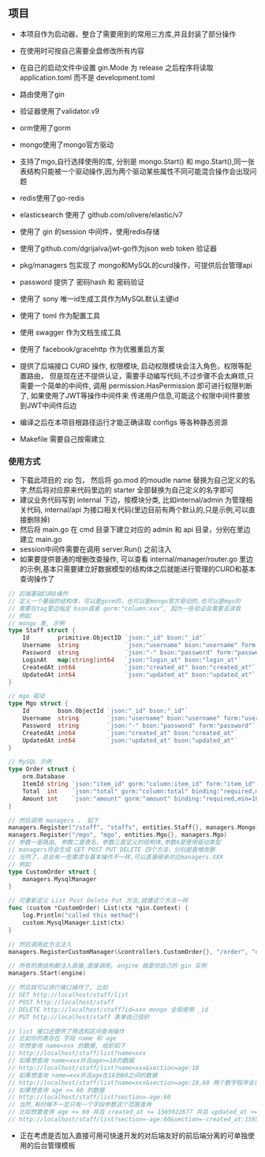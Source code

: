 ## 项目

- 本项目作为启动器，整合了需要用到的常用三方库,并且封装了部分操作
- 在使用时可按自己需要全盘修改所有内容
- 在自己的启动文件中设置 gin.Mode 为 release 之后程序将读取 application.toml 而不是 development.toml
- 路由使用了gin
- 验证器使用了validator.v9
- orm使用了gorm
- mongo使用了mongo官方驱动
- 支持了mgo,自行选择使用的库, 分别是 mongo.Start() 和 mgo.Start(),同一张表结构只能被一个驱动操作,因为两个驱动某些属性不同可能混合操作会出现问题
- redis使用了go-redis
- elasticsearch 使用了 github.com/olivere/elastic/v7
- 使用了 gin 的session 中间件，使用redis存储
- 使用了github.com/dgrijalva/jwt-go作为json web token 验证器
- pkg/managers 包实现了 mongo和MySQL的curd操作，可提供后台管理api
- password 提供了 密码hash 和 密码验证
- 使用了 sony 唯一id生成工具作为MySQL默认主键id
- 使用了 toml 作为配置工具
- 使用 swagger 作为文档生成工具
- 使用了 facebook/gracehttp 作为优雅重启方案
- 提供了后端接口 CURD 操作, 权限模块, 启动权限模块会注入角色，权限等配置路由，
但是现在还不提供认证，需要手动编写代码,不过步骤不会太麻烦,只需要一个简单的中间件,
调用 permission.HasPermission 即可进行权限判断了, 如果使用了JWT等操作中间件来
传递用户信息,可能这个权限中间件要放到JWT中间件后边


- 编译之后在本项目根路径运行才能正确读取 configs 等各种静态资源
- Makefile 需要自己按需建立

### 使用方式
- 下载此项目的 zip 包， 然后将 go.mod 的moudle name 替换为自己定义的名字,然后将对应原来代码里边的 starter 全部替换为自己定义的名字即可
- 建议业务代码写到 internal 下边，按模块分类, 比如internal/admin 为管理相关代码,  internal/api 为接口相关代码(里边目前有两个默认的,只是示例,可以直接删除掉)
- 然后将 main.go 在 cmd 目录下建立对应的 admin 和 api 目录，分别在里边建立 main.go
- session中间件需要在调用 server.Run() 之前注入
- 如果要提供普通的增删改查操作, 可以查看 internal/manager/router.go 里边的示例,基本只需要建立好数据模型的结构体之后就能进行管理的CURD和基本查询操作了
```go
// 后端基础CURD操作
// 定义一个基础的结构体，可以是gorm的，也可以是mongo官方驱动的,也可以是mgo的
// 需要在tag里边指定 bson或者 gorm:"column:xxx", 因为一些验证会需要去读取
// 例如
// mongo 表, 示例
type Staff struct {
	Id        primitive.ObjectID `json:"_id" bson:"_id"`
	Username  string             `json:"username" bson:"username" form:"username" binding:"required,max=12"`
	Password  string             `json:"-" bson:"password" form:"password"`
	LoginAt   map[string]int64   `json:"login_at" bson:"login_at"`
	CreatedAt int64              `json:"created_at" bson:"created_at"`
	UpdatedAt int64              `json:"updated_at" bson:"updated_at"`
}

// mgo 驱动
type Mgo struct {
	Id        bson.ObjectId `json:"_id" bson:"_id"`
	Username  string        `json:"username" bson:"username" form:"username" binding:"required,max=12"`
	Password  string        `json:"-" bson:"password" form:"password"`
	CreatedAt int64         `json:"created_at" bson:"created_at"`
	UpdatedAt int64         `json:"updated_at" bson:"updated_at"`
}

// MySQL 示例
type Order struct {
	orm.Database
	ItemId string `json:"item_id" gorm:"column:item_id" form:"item_id" binding:"required"` // 订单id
	Total  int    `json:"total" gorm:"column:total" binding:"required,max=99"`             // 总数量
	Amount int    `json:"amount" gorm:"amount" binding:"required,min=100,max=1000000000"`  // 总金额
}

// 然后调用 managers ， 如下
managers.Register("/staff", "staffs", entities.Staff{}, managers.Mongo)
managers.Register("/mgo", "mgo", entities.Mgo{}, managers.Mgo)
// 参数一是路由, 参数二是表名，参数三是定义的结构体,参数4是使用驱动类型
// managers将会生成 GET POST PUT DELETE 四个方法，分别是查增改删
// 当然了，总会有一些需求与基本操作不一样,可以直接继承对应managers.XXX 
// 例如
type CustomOrder struct {
	managers.MysqlManager
}

// 可重新定义 List Post Delete Put 方法,就像这个方法一样
func (custom *CustomOrder) List(ctx *gin.Context) {
	log.Println("called this method")
	custom.MysqlManager.List(ctx)
}

// 然后调用此方法注入
managers.RegisterCustomManager(&controllers.CustomOrder{}, "/order", "orders", entities.Order{})

// 所有的表结构都注入直接,直接调用, engine 就是你自己的 gin 实例
managers.Start(engine)

// 然后就可以进行接口操作了, 比如
// GET http://localhost/staff/list 
// POST http://localhost/staff 
// DELETE http://localhost/staff?id=xxx mongo 全局使用 _id 
// PUT http://localhost/staff 表单自己组织

// list 接口还提供了筛选和区间查询操作
// 比如你的表存在 字段 name 和 age
// 你想查询 name=xxx 的数据, 组织如下
// http://localhost/staff/list?name=xxx
// 如果想查询 name=xxx并且age>=18的数据
// http://localhost/staff/list?name=xxx&section=age:18
// 如果想查询 name=xxx并且age在18到60之间的数据
// http://localhost/staff/list?name=xxx&section=age:18,60 两个数字程序会识别大小
// 如果想查询 age <= 60 的数据
// http://localhost/staff/list?section=-age:60
// 当然,有时候不一定只有一个字段参数这个范围查询
// 比如想要查询 age <= 60 并且 created_at <= 1565922677 并且 updated_at >= 1565912677
// http://localhost/staff/list?section=-age:60&section=-created_at:1565922677&updated_at:1565912677
```


- 正在考虑是否加入直接可用可快速开发的对后端友好的前后端分离的可单独使用的后台管理模板